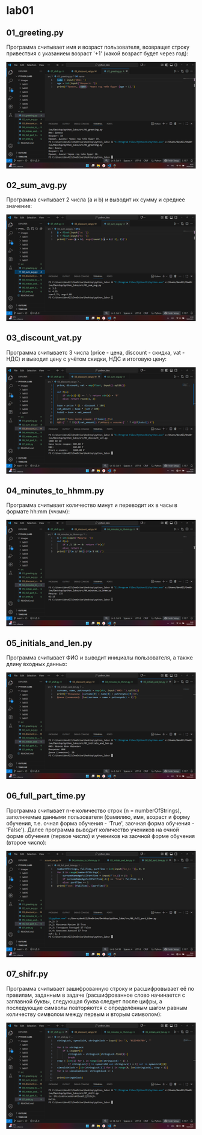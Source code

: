 # lab01

## 01_greeting.py

Программа считывает имя и возраст пользователя, возвращет строку привествия с указанием возраст '+1' (какой возраст будет через год):

![01_greeting.py](/images/lab01/01_greeting.png)

## 02_sum_avg.py

Программа считывает 2 числа (a и b) и выводит их сумму и среднее значение:

![02_sum_avg.py](/images/lab01/02_sum_avg.png)

## 03_discount_vat.py

Программа считываетс 3 числа (price - цена, discount - скидка, vat - НДС) и выводит цену с учётом скидки, НДС и итоговую цену:

![03_discount_vat.py](/images/lab01/03_discount_vat.png)

## 04_minutes_to_hhmm.py

Программа считывает количество минут и переводит их в часы в формате hh:mm (чч:мм):

![04_minuts_to_hhmm.py](/images/lab01/04_minutes_to_hhmm.png)

## 05_initials_and_len.py

Программа считывает ФИО и выводит инициалы пользователя, а также длину входных данных:

![05_initials_and_len.py](/images/lab01/05_initials_and_len.png)

## 06_full_part_time.py

Программа считывает n-е количество строк (n = numberOfStrings), заполняемые данными пользователя (фамилию, имя, возраст и форму обучения, т.е. очная форма обучения - 'True', заочная форма обучения - 'False'). Далее программа выводит количество учеников на очной форме обучения (первое число) и учеников на заочной форме обучения (второе число):

![06_full_part_time.py](/images/lab01/06_full_part_time.png)

## 07_shifr.py

Программа считывает зашифрованную строку и расшифровывает её по правилам, заданным в задаче (расшифрованное слово начинается с заглавной буквы, следующая буква следует после цифры, а последующие символы повторяются с определённым шагом равным количеству символом между первым и вторым символом): 

![07_shifr.py](/images/lab01/07_shifr.png)
